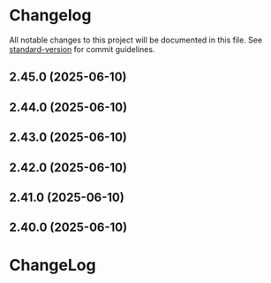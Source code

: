 # Changelog

All notable changes to this project will be documented in this file. See [standard-version](https://github.com/conventional-changelog/standard-version) for commit guidelines.

## 2.45.0 (2025-06-10)

## 2.44.0 (2025-06-10)

## 2.43.0 (2025-06-10)

## 2.42.0 (2025-06-10)

## 2.41.0 (2025-06-10)

## 2.40.0 (2025-06-10)

# ChangeLog